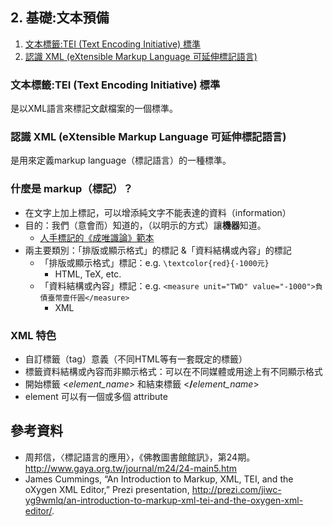 ## 2. 基礎:文本預備
1. [文本標籤:TEI (Text Encoding Initiative) 標準](#文本標籤tei-text-encoding-initiative-標準)
1. [認識 XML (eXtensible Markup Language 可延伸標記語言)](#認識-xml-extensible-markup-language-可延伸標記語言)

### 文本標籤:TEI (Text Encoding Initiative) 標準
是以XML語言來標記文獻檔案的一個標準。


### 認識 XML (eXtensible Markup Language 可延伸標記語言)
是用來定義markup language（標記語言）的一種標準。


### 什麼是 markup（標記）？
* 在文字上加上標記，可以增添純文字不能表達的資料（information）
* 目的：我們（意會而）知道的，（以明示的方式）讓**機器**知道。
  * [人手標記的《成唯識論》範本](http://kobayashi.jimbou.net/catalog/images/products/c2200/34672.jpg)
* 兩主要類別：「排版或顯示格式」的標記 &「資料結構或內容」的標記 
  * 「排版或顯示格式」標記：e.g. `\textcolor{red}{-1000元}`
    * HTML, TeX, etc.
  * 「資料結構或內容」標記：e.g. `<measure unit="TWD" value="-1000">負債臺幣壹仟圓</measure>`
    * XML


### XML 特色
* 自訂標籤（tag）意義（不同HTML等有一套既定的標籤）
* 標籤資料結構或內容而非顯示格式：可以在不同媒體或用途上有不同顯示格式
* 開始標籤 <_element\_name_> 和結束標籤 <**/**_element\_name_>
* element 可以有一個或多個 attribute


## 參考資料
* 周邦信，〈標記語言的應用〉，《佛教圖書館館訊》，第24期。<http://www.gaya.org.tw/journal/m24/24-main5.htm>
* James Cummings, “An Introduction to Markup, XML, TEI, and the oXygen XML Editor,” Prezi presentation, http://prezi.com/jiwc-yg9wmlq/an-introduction-to-markup-xml-tei-and-the-oxygen-xml-editor/.
